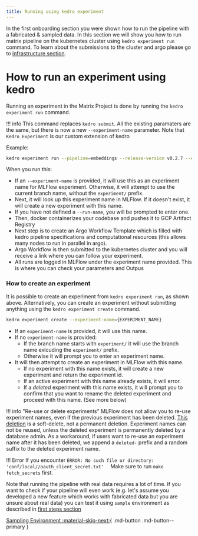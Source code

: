 ```yaml
---
title: Running using kedro experiment
---
```


In the first onboarding section you were shown how to run the pipeline with a fabricated & sampled data. In this section we will show you how to run matrix pipeline on the kubernetes cluster using `kedro experiment run` command. To learn about the submissions to the cluster and argo please go to [infrastructure section](../../infrastructure/runbooks/03_run_pipeline_from_branch.md). 

# How to run an experiment using kedro

Running an experiment in the Matrix Project is done by running the `kedro experiment run` command. 

!!! info
    This command replaces `kedro submit`. All the existing paramaters are the same, but there is now a new `--experiment-name` parameter. Note that `Kedro Experiment` is our custom extension of kedro

Example:
```bash
kedro experiment run --pipeline=embeddings --release-version v0.2.7 --environment=cloud --experiment-name=af-test-gcs-5 --run-name=run-1
```

When you run this:
* If an `--experiment-name` is provided, it will use this as an experiment name for MLFlow experiment. Otherwise, it will attempt to use the current branch name, without the `experiment/` prefix. 
* Next, it will look up this experiment name in MLFlow. If it doesn't exist, it will create a new experiment with this name.
* If you have not defined a `--run-name`, you will be prompted to enter one.
* Then, docker containerizes your codebase and pushes it to GCP Artifact Registry 
* Next step is to create an Argo Workflow Template which is filled with kedro pipeline specifications and computational resources (this allows many nodes to run in parallel in argo).
* Argo Workflow is then submitted to the kubernetes cluster and you will receive a link where you can follow your experiment.
* All runs are logged in MLFlow under the experiment name provided. This is where you can check your parameters and Outpus

### How to create an experiment

It is possible to create an experiment from `kedro experiment run`, as shown above. Alternatively, you can create an experiment without submitting anything using the `kedro experiment create` command.

```bash
kedro experiment create --experiment-name={EXPERIMENT_NAME}
```

* If an `experiment-name` is provided, it will use this name.
* If no `experiment-name` is provided:  
    * If the branch name starts with `experiment/` it will use the branch name exlcuding the `experiment/` prefix.
    * Otherwise it will prompt you to enter an experiment name.
* It will then attempt to create an experiment in MLFlow with this name. 
    * If no experiment with this name exists, it will create a new experiment and return the experiment id.
    * If an active experiment with this name already exists, it will error.
    * If a _deleted_ experiment with this name exists, it will prompt you to confirm that you want to rename the deleted experiment and proceed with this name. (See more below)


!!! info "Re-use or delete experiments"
    MLFlow does not allow you to re-use experiment names, even if the previous experiment has been deleted.
    [This deletion](https://mlflow.org/docs/latest/python_api/mlflow.client.html#mlflow.client.MlflowClient.delete_experiment) is a soft-delete, not a permanent deletion. Experiment names can not be reused, unless the deleted experiment is permanently deleted by a database admin.
    As a workaround, if users want to re-use an experiment name after it has been deleted, we append a `deleted-` prefix and a random suffix to the deleted experiment name.


!!! Error
    If you encounter
    ```
    ERROR: No such file or directory: 'conf/local//oauth_client_secret.txt'  
    ```
    Make sure to run `make fetch_secrets` first.

Note that running the pipeline with real data requires a lot of time. If you want to check if your pipeline will even work (e.g. let's assume you developed a new feature which works with fabricated data but you are unsure about real data) you can test it using `sample` environment as described in [first steps section](./../first_steps/environments_overview.md)

[Sampling Environment :material-skip-next:](../deep_dive/sample_environment.md){ .md-button .md-button--primary }